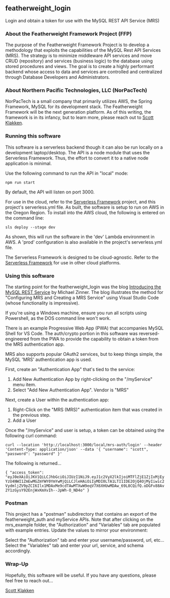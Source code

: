 ## featherweight_login
Login and obtain a token for use with the MySQL REST API Service (MRS)

### About the Featherweight Framework Project (FFP)
The purpose of the Featherweight Framework Project is to develop a methodology that exploits the capabilities of the MySQL Rest API Services (MRS). The strategy is to minimize middleware API services and move CRUD (repository) and services (business logic) to the database using stored procedures and views. The goal is to create a highly performant backend whose access to data and services are controlled and centralized through Database Developers and Administrators.

### About Northern Pacific Technologies, LLC (NorPacTech)
NorPacTech is a small company that primarily utilizes AWS, the Spring Framework, MySQL for its development stack. The Featherweight Framework will be the next generation platform. As of this writing, the framework is in its infancy, but to learn more, please reach out to [Scott Klakken](scott@northernpacific.tech).

### Running this software
This software is a serverless backend though it can also be run locally on a development laptop/desktop. The API is a node module that uses the Serverless Framework. Thus, the effort to convert it to a native node application is minimal.

Use the following command to run the API in "local" mode:

`npm run start`

By default, the API will listen on port 3000.

For use in the cloud, refer to the [Serverless Framework](https://www.serverless.com/framework) project, and this project's serverless.yml file. As built, the software is setup to run on AWS in the Oregon Region. To install into the AWS cloud, the following is entered on the command line:

`sls deploy --stage dev`

As shown, this will run the software in the 'dev' Lambda environment in AWS. A 'prod' configuration is also available in the project's serverless.yml file.

The Serverless Framework is designed to be cloud-agnostic. Refer to the [Serverless Framework](https://www.serverless.com/framework) for use in other cloud platforms.

### Using this software
The starting point for the featherweight_login was the blog [Introducing the MySQL REST Service](https://blogs.oracle.com/mysql/post/introducing-the-mysql-rest-service) by Michael Zinner. The blog illustrates the method for "Configuring MRS and Creating a MRS Service" using Visual Studio Code (whose functionality is impressive). 

If you're using a Windows machine, ensure you run all scripts using Powershell, as the DOS command line won't work.

There is an example Progressive Web App (PWA) that accompanies MySQL Shell for VS Code. The auth/crypto portion in this software was reversed-engineered from the PWA to provide the capability to obtain a token from the MRS authentication app.

MRS also supports popular OAuth2 services, but to keep things simple, the MySQL 'MRS' authentication app is used.

First, create an "Authentication App" that's tied to the service:

1. Add New Authentication App by right-clicking on the "/myService" menu item.
2. Select "Add New Authentication App". Vendor is "MRS"

Next, create a User within the authentication app:

1. Right-Click on the "MRS (MRS)" authentication item that was created in the previous step.
2. Add a User

Once the "/myService" and user is setup, a token can be obtained using the following curl command:

`curl --location 'http://localhost:3000/local/mrs-auth/login' --header 'Content-Type: application/json' --data '{ "username": "scott", "password": "password" }'`

The following is returned...

`{ "access_token": "eyJ0eXAiOiJKV1QiLCJhbGciOiJIUzI1NiJ9.eyJ1c2VyX2lkIjoiMTFlZjE1ZjIxMjEyYzU4NWI1ZmEwMGZmYWY0YmYwMjQiLCJleHAiOiIyMDI0LTA1LTI1IDE2OjQ4OjMyIiwic2VydmljZV9pZCI6Ilx1MDAxMe9cdTAwMTXwW9eqV7X6XHUwMDAw_69L8CQifQ.oDGFv88Av2Y1zGysY92EnjWxKmXvIh--JpWh-O_ND4o" }`

### Postman
This project has a "postman" subdirectory that contains an export of the featherweight_auth and myService APIs. Note that after clicking on the mrs_example folder, the "Authorization" and "Variables" tab are populated with example entries. Update the values to mirror your environment:

Select the "Authorization" tab and enter your username/password, url, etc...
Select the "Variables" tab and enter your url, service, and schema accordingly.

### Wrap-Up
Hopefully, this software will be useful. If you have any questions, please feel free to reach out...

[Scott Klakken](scott@northernpacific.tech)

